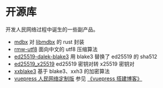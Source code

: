 # 开源库

开发人民网络过程中诞生的一些副产品。

* [mdbx](https://docs.rs/crate/mdbx)
  对 [libmdbx](https://github.com/erthink/libmdbx) 的 rust 封装
* [rmw-utf8](https://docs.rs/crate/rmw-utf8)
  面向中文的 utf8 压缩算法
* [ed25519-dalek-blake3](https://github.com/rmw-lib/ed25519_x25519)
  用 blake3 替换了 ed25519 的 sha512
* [ed25519_x25519](https://github.com/rmw-lib/ed25519_x25519)
  ed25519 密钥对转 x25519 密钥对
* [xxblake3](https://docs.rs/crate/xxblake3)
  基于 blake3、xxh3 的加密算法
* [vuepress 人民网络定制版](https://github.com/rmw-link/blog-vuepress2)
  参见 [《vuepress 搭建博客》](/zh/log/2020-11-29-vuepress.html)